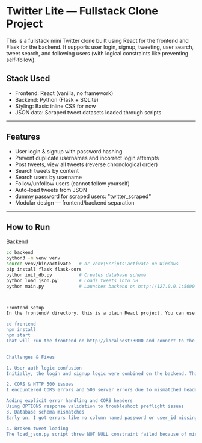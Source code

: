 # Twitter Lite — Fullstack Clone Project

This is a fullstack mini Twitter clone built using React for the frontend and Flask for the backend. It supports user login, signup, tweeting, user search, tweet search, and following users (with logical constraints like preventing self-follow).

## Stack Used

- Frontend: React (vanilla, no framework)
- Backend: Python (Flask + SQLite)
- Styling: Basic inline CSS for now
- JSON data: Scraped tweet datasets loaded through scripts

---

## Features

- User login & signup with password hashing
- Prevent duplicate usernames and incorrect login attempts
- Post tweets, view all tweets (reverse chronological order)
- Search tweets by content
- Search users by username
- Follow/unfollow users (cannot follow yourself)
- Auto-load tweets from JSON 
- dummy password for scraped users: "twitter_scraped"
- Modular design — frontend/backend separation

---

## How to Run

Backend

```bash
cd backend
python3 -m venv venv
source venv/bin/activate   # or venv\Scripts\activate on Windows
pip install flask flask-cors
python init_db.py          # Creates database schema
python load_json.py        # Loads tweets into DB
python main.py             # Launches backend on http://127.0.0.1:5000



Frontend Setup
In the frontend/ directory, this is a plain React project. You can use something like create-react-app, vite, or any bundler — but if you're just running it manually:

cd frontend
npm install
npm start
That will run the frontend on http://localhost:3000 and connect to the Flask backend on http://127.0.0.1:5000.


Challenges & Fixes

1. User auth logic confusion
Initially, the login and signup logic were combined on the backend. This made it difficult to distinguish between valid logins and attempts to signup with existing usernames. I fixed this by separating the login/signup buttons and handling their conditions individually.

2. CORS & HTTP 500 issues
I encountered CORS errors and 500 server errors due to mismatched headers and unhandled exceptions. Fixed by:

Adding explicit error handling and CORS headers
Using OPTIONS response validation to troubleshoot preflight issues
3. Database schema mismatches
Early on, I got errors like no column named password or user_id missing in posts. These were due to stale or incorrectly initialized databases. I fixed this by explicitly running DROP TABLE IF EXISTS statements in init_db.py before creating tables again.

4. Broken tweet loading
The load_json.py script threw NOT NULL constraint failed because of missing password handling and a missing hashlib import. Adding dummy passwords for scraped users and importing hashlib fixed this.


